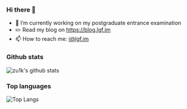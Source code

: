 ### Hi there 👋

- 🔭 I’m currently working on my postgraduate entrance examination
- ✏️ Read my blog on https://blog.lgf.im
- 📫 How to reach me: i@lgf.im

### Github stats

![zu1k's github stats](https://github-readme-stats.vercel.app/api?username=zu1k&count_private=true&show_icons=true)

### Top languages

![Top Langs](https://github-readme-stats.vercel.app/api/top-langs/?username=zu1k&layout=compact)
